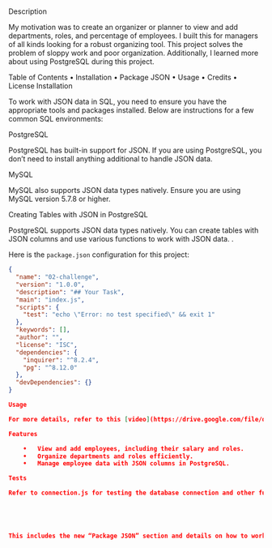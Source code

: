 # <manageplanner>

Description

My motivation was to create an organizer or planner to view and add departments, roles, and percentage of employees. I built this for managers of all kinds looking for a robust organizing tool. This project solves the problem of sloppy work and poor organization. Additionally, I learned more about using PostgreSQL during this project.

Table of Contents 
	•	Installation
	•	Package JSON
	•	Usage
	•	Credits
	•	License
Installation

To work with JSON data in SQL, you need to ensure you have the appropriate tools and packages installed. Below are instructions for a few common SQL environments:

PostgreSQL

PostgreSQL has built-in support for JSON. If you are using PostgreSQL, you don’t need to install anything additional to handle JSON data.

MySQL

MySQL also supports JSON data types natively. Ensure you are using MySQL version 5.7.8 or higher.

Creating Tables with JSON in PostgreSQL

PostgreSQL supports JSON data types natively. You can create tables with JSON columns and use various functions to work with JSON data. 
.

Here is the `package.json` configuration for this project:

```json
{
  "name": "02-challenge",
  "version": "1.0.0",
  "description": "## Your Task",
  "main": "index.js",
  "scripts": {
    "test": "echo \"Error: no test specified\" && exit 1"
  },
  "keywords": [],
  "author": "",
  "license": "ISC",
  "dependencies": {
    "inquirer": "^8.2.4",
    "pg": "^8.12.0"
  },
  "devDependencies": {}
}

Usage

For more details, refer to this [video](https://drive.google.com/file/d/1AdkT4f2UlrUbu-dmrC9eXakPhR067qNU/view)

Features

	•	View and add employees, including their salary and roles.
	•	Organize departments and roles efficiently.
	•	Manage employee data with JSON columns in PostgreSQL.

Tests

Refer to connection.js for testing the database connection and other functionalities.





This includes the new “Package JSON” section and details on how to work with JSON in PostgreSQL.
